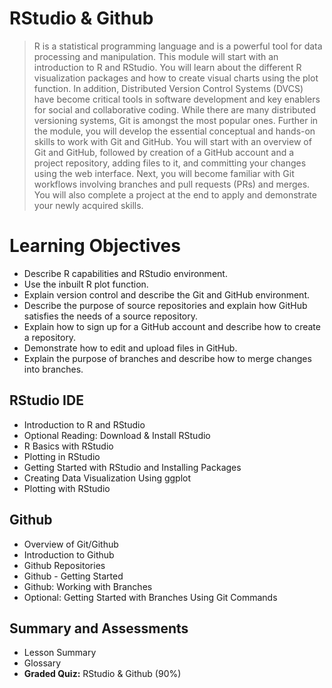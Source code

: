 # RStudio & Github
> R is a statistical programming language and is a powerful tool for data processing and manipulation. This module will start with an introduction to R and RStudio. You will learn about the different R visualization packages and how to create visual charts using the plot function. In addition, Distributed Version Control Systems (DVCS) have become critical tools in software development and key enablers for social and collaborative coding. While there are many distributed versioning systems, Git is amongst the most popular ones. Further in the module, you will develop the essential conceptual and hands-on skills to work with Git and GitHub. You will start with an overview of Git and GitHub, followed by creation of a GitHub account and a project repository, adding files to it, and committing your changes using the web interface. Next, you will become familiar with Git workflows involving branches and pull requests (PRs) and merges. You will also complete a project at the end to apply and demonstrate your newly acquired skills.
# Learning Objectives
- Describe R capabilities and RStudio environment.
- Use the inbuilt R plot function.
- Explain version control and describe the Git and GitHub environment.
- Describe the purpose of source repositories and explain how GitHub satisfies the needs of a source repository.
- Explain how to sign up for a GitHub account and describe how to create a repository.
- Demonstrate how to edit and upload files in GitHub.
- Explain the purpose of branches and describe how to merge changes into branches.
## RStudio IDE
- Introduction to R and RStudio
- Optional Reading: Download & Install RStudio
- R Basics with RStudio
- Plotting in RStudio
- Getting Started with RStudio and Installing Packages
- Creating Data Visualization Using ggplot
- Plotting with RStudio
## Github
- Overview of Git/Github
- Introduction to Github
- Github Repositories
- Github - Getting Started
- Github: Working with Branches
- Optional: Getting Started with Branches Using Git Commands
## Summary and Assessments
- Lesson Summary
- Glossary
- **Graded Quiz:** RStudio & Github (90%)
